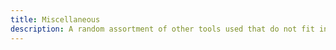 ```yaml
---
title: Miscellaneous
description: A random assortment of other tools used that do not fit into any other category
---
```

